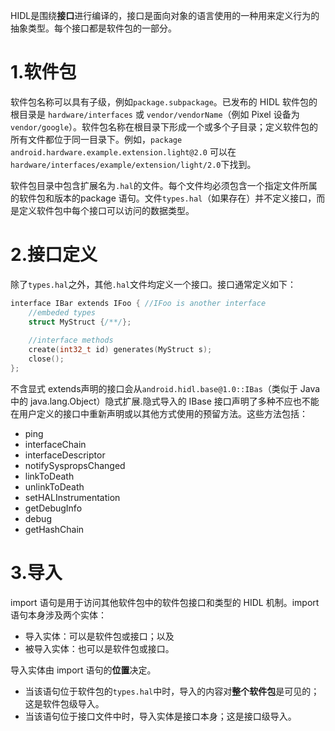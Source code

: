HIDL是围绕**接口**进行编译的，接口是面向对象的语言使用的一种用来定义行为的抽象类型。每个接口都是软件包的一部分。

# 1.软件包
软件包名称可以具有子级，例如`package.subpackage`。已发布的 HIDL 软件包的根目录是 `hardware/interfaces` 或 `vendor/vendorName`（例如 Pixel 设备为 `vendor/google`）。软件包名称在根目录下形成一个或多个子目录；定义软件包的所有文件都位于同一目录下。例如，`package android.hardware.example.extension.light@2.0` 可以在 `hardware/interfaces/example/extension/light/2.0`下找到。

软件包目录中包含扩展名为`.hal`的文件。每个文件均必须包含一个指定文件所属的软件包和版本的package 语句。文件`types.hal`（如果存在）并不定义接口，而是定义软件包中每个接口可以访问的数据类型。

# 2.接口定义
除了`types.hal`之外，其他`.hal`文件均定义一个接口。接口通常定义如下：

```c
interface IBar extends IFoo { //IFoo is another interface
	//embeded types
	struct MyStruct {/**/};
	
	//interface methods
	create(int32_t id) generates(MyStruct s);
	close();
};
```
不含显式 extends声明的接口会从`android.hidl.base@1.0::IBas`（类似于 Java 中的 java.lang.Object）隐式扩展.隐式导入的 IBase 接口声明了多种不应也不能在用户定义的接口中重新声明或以其他方式使用的预留方法。这些方法包括：

* ping
* interfaceChain
* interfaceDescriptor
* notifySyspropsChanged
* linkToDeath
* unlinkToDeath
* setHALInstrumentation
* getDebugInfo
* debug
* getHashChain

# 3.导入
import 语句是用于访问其他软件包中的软件包接口和类型的 HIDL 机制。import 语句本身涉及两个实体：

* 导入实体：可以是软件包或接口；以及
* 被导入实体：也可以是软件包或接口。

导入实体由 import 语句的**位置**决定。

* 当该语句位于软件包的`types.hal`中时，导入的内容对**整个软件包**是可见的；这是软件包级导入。
* 当该语句位于接口文件中时，导入实体是接口本身；这是接口级导入。